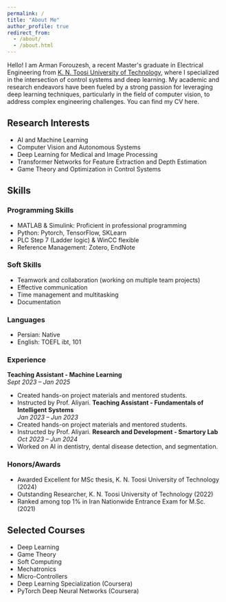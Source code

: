 ```yaml
---
permalink: /
title: "About Me"
author_profile: true
redirect_from: 
  - /about/
  - /about.html
---
```


Hello! I am Arman Forouzesh, a recent Master's graduate in Electrical Engineering from [K. N. Toosi University of Technology](https://en.kntu.ac.ir/), where I specialized in the intersection of control systems and deep learning. My academic and research endeavors have been fueled by a strong passion for leveraging deep learning techniques, particularly in the field of computer vision, to address complex engineering challenges. You can find my CV here.

## Research Interests
- AI and Machine Learning
- Computer Vision and Autonomous Systems
- Deep Learning for Medical and Image Processing
- Transformer Networks for Feature Extraction and Depth Estimation
- Game Theory and Optimization in Control Systems

## Skills
### Programming Skills
- MATLAB & Simulink: Proficient in professional programming
- Python: Pytorch, TensorFlow, SKLearn
- PLC Step 7 (Ladder logic) & WinCC flexible
- Reference Management: Zotero, EndNote

### Soft Skills
- Teamwork and collaboration (working on multiple team projects)
- Effective communication
- Time management and multitasking
- Documentation

### Languages
- Persian: Native
- English: TOEFL ibt, 101

### Experience
**Teaching Assistant - Machine Learning**  
*Sept 2023 – Jan 2025*  
- Created hands-on project materials and mentored students.  
- Instructed by Prof. Aliyari.
**Teaching Assistant - Fundamentals of Intelligent Systems**  
*Jan 2023 – Jun 2023*  
- Created hands-on project materials and mentored students.  
- Instructed by Prof. Aliyari.
**Research and Development - Smartory Lab**  
*Oct 2023 – Jun 2024*  
- Worked on AI in dentistry, dental disease detection, and segmentation.

### Honors/Awards
- Awarded Excellent for MSc thesis, K. N. Toosi University of Technology (2024)
- Outstanding Researcher, K. N. Toosi University of Technology (2022)
- Ranked among top 1% in Iran Nationwide Entrance Exam for M.Sc. (2021)

## Selected Courses
- Deep Learning
- Game Theory
- Soft Computing
- Mechatronics
- Micro-Controllers
- Deep Learning Specialization (Coursera)
- PyTorch Deep Neural Networks (Coursera)
